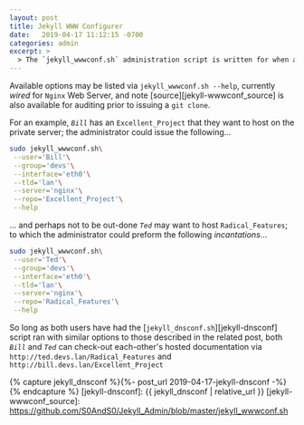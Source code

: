 ```yaml
---
layout: post
title: Jekyll WWW Configurer
date:   2019-04-17 11:12:15 -0700
categories: admin
excerpt: >
  > The `jekyll_wwwconf.sh` administration script is written for when a user has made a __new__ repository with documentation or other static content to be hosted.
---
```


Available options may be listed via `jekyll_wwwconf.sh --help`, currently _wired_ for `Nginx` Web Server, and note [source][jekyll-wwwconf_source] is also available for auditing prior to issuing a `git clone`.


For an example, _`Bill`_ has an `Excellent_Project` that they want to host on the private server; the administrator could issue the following...


```bash
sudo jekyll_wwwconf.sh\
 --user='Bill'\
 --group='devs'\
 --interface='eth0'\
 --tld='lan'\
 --server='nginx'\
 --repo='Excellent_Project'\
 --help
```


... and perhaps not to be out-done _`Ted`_ may want to host `Radical_Features`; to which the administrator could preform the following _incantations_...


```bash
sudo jekyll_wwwconf.sh\
 --user='Ted'\
 --group='devs'\
 --interface='eth0'\
 --tld='lan'\
 --server='nginx'\
 --repo='Radical_Features'\
 --help
```


So long as both users have had the [`jekyll_dnsconf.sh`][jekyll-dnsconf] script ran with similar options to those described in the related post, both _`Bill`_ and _`Ted`_ can check-out each-other's hosted documentation via `http://ted.devs.lan/Radical_Features` and `http://bill.devs.lan/Excellent_Project`


{% capture jekyll_dnsconf %}{%- post_url 2019-04-17-jekyll-dnsconf -%}{% endcapture %}
[jekyll-dnsconf]: {{ jekyll_dnsconf | relative_url }}
[jekyll-wwwconf_source]: https://github.com/S0AndS0/Jekyll_Admin/blob/master/jekyll_wwwconf.sh

